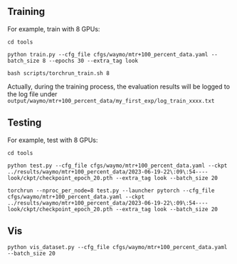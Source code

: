 ## Training 
For example, train with 8 GPUs: 
```
cd tools

python train.py --cfg_file cfgs/waymo/mtr+100_percent_data.yaml --batch_size 8 --epochs 30 --extra_tag look

bash scripts/torchrun_train.sh 8
```
Actually, during the training process, the evaluation results will be logged to the log file under `output/waymo/mtr+100_percent_data/my_first_exp/log_train_xxxx.txt`

## Testing
For example, test with 8 GPUs: 
```
cd tools

python test.py --cfg_file cfgs/waymo/mtr+100_percent_data.yaml --ckpt ../results/waymo/mtr+100_percent_data/2023-06-19-22\:09\:54----look/ckpt/checkpoint_epoch_20.pth --extra_tag look --batch_size 20

torchrun --nproc_per_node=8 test.py --launcher pytorch --cfg_file cfgs/waymo/mtr+100_percent_data.yaml --ckpt ../results/waymo/mtr+100_percent_data/2023-06-19-22\:09\:54----look/ckpt/checkpoint_epoch_20.pth --extra_tag look --batch_size 20
```


## Vis

```
python vis_dataset.py --cfg_file cfgs/waymo/mtr+100_percent_data.yaml --batch_size 20
```
